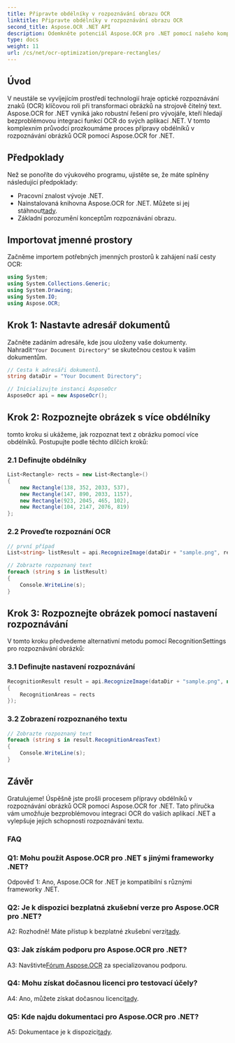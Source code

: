 ```yaml
---
title: Připravte obdélníky v rozpoznávání obrazu OCR
linktitle: Připravte obdélníky v rozpoznávání obrazu OCR
second_title: Aspose.OCR .NET API
description: Odemkněte potenciál Aspose.OCR pro .NET pomocí našeho komplexního průvodce. Naučte se krok za krokem připravit obdélníky pro rozpoznávání obrázků. Vylepšete své aplikace .NET pomocí bezproblémové integrace OCR.
type: docs
weight: 11
url: /cs/net/ocr-optimization/prepare-rectangles/
---
```

## Úvod

V neustále se vyvíjejícím prostředí technologií hraje optické rozpoznávání znaků (OCR) klíčovou roli při transformaci obrázků na strojově čitelný text. Aspose.OCR for .NET vyniká jako robustní řešení pro vývojáře, kteří hledají bezproblémovou integraci funkcí OCR do svých aplikací .NET. V tomto komplexním průvodci prozkoumáme proces přípravy obdélníků v rozpoznávání obrázků OCR pomocí Aspose.OCR for .NET.

## Předpoklady

Než se ponoříte do výukového programu, ujistěte se, že máte splněny následující předpoklady:

- Pracovní znalost vývoje .NET.
-  Nainstalovaná knihovna Aspose.OCR for .NET. Můžete si jej stáhnout[tady](https://releases.aspose.com/ocr/net/).
- Základní porozumění konceptům rozpoznávání obrazu.

## Importovat jmenné prostory

Začněme importem potřebných jmenných prostorů k zahájení naší cesty OCR:

```csharp
using System;
using System.Collections.Generic;
using System.Drawing;
using System.IO;
using Aspose.OCR;
```

## Krok 1: Nastavte adresář dokumentů

 Začněte zadáním adresáře, kde jsou uloženy vaše dokumenty. Nahradit`"Your Document Directory"` se skutečnou cestou k vašim dokumentům.

```csharp
// Cesta k adresáři dokumentů.
string dataDir = "Your Document Directory";

// Inicializujte instanci AsposeOcr
AsposeOcr api = new AsposeOcr();
```

## Krok 2: Rozpoznejte obrázek s více obdélníky

tomto kroku si ukážeme, jak rozpoznat text z obrázku pomocí více obdélníků. Postupujte podle těchto dílčích kroků:

### 2.1 Definujte obdélníky

```csharp
List<Rectangle> rects = new List<Rectangle>()
{
    new Rectangle(138, 352, 2033, 537),
    new Rectangle(147, 890, 2033, 1157),
    new Rectangle(923, 2045, 465, 102),
    new Rectangle(104, 2147, 2076, 819)
};
```

### 2.2 Proveďte rozpoznání OCR

```csharp
// první případ
List<string> listResult = api.RecognizeImage(dataDir + "sample.png", rects);

// Zobrazte rozpoznaný text
foreach (string s in listResult)
{
    Console.WriteLine(s);
}
```

## Krok 3: Rozpoznejte obrázek pomocí nastavení rozpoznávání

V tomto kroku předvedeme alternativní metodu pomocí RecognitionSettings pro rozpoznávání obrázků:

### 3.1 Definujte nastavení rozpoznávání

```csharp
RecognitionResult result = api.RecognizeImage(dataDir + "sample.png", new RecognitionSettings
{
    RecognitionAreas = rects
});
```

### 3.2 Zobrazení rozpoznaného textu

```csharp
// Zobrazte rozpoznaný text
foreach (string s in result.RecognitionAreasText)
{
    Console.WriteLine(s);
}
```

## Závěr

Gratulujeme! Úspěšně jste prošli procesem přípravy obdélníků v rozpoznávání obrázků OCR pomocí Aspose.OCR for .NET. Tato příručka vám umožňuje bezproblémovou integraci OCR do vašich aplikací .NET a vylepšuje jejich schopnosti rozpoznávání textu.

### FAQ

### Q1: Mohu použít Aspose.OCR pro .NET s jinými frameworky .NET?

Odpověď 1: Ano, Aspose.OCR for .NET je kompatibilní s různými frameworky .NET.

### Q2: Je k dispozici bezplatná zkušební verze pro Aspose.OCR pro .NET?

 A2: Rozhodně! Máte přístup k bezplatné zkušební verzi[tady](https://releases.aspose.com/).

### Q3: Jak získám podporu pro Aspose.OCR pro .NET?

 A3: Navštivte[Fórum Aspose.OCR](https://forum.aspose.com/c/ocr/16) za specializovanou podporu.

### Q4: Mohu získat dočasnou licenci pro testovací účely?

 A4: Ano, můžete získat dočasnou licenci[tady](https://purchase.aspose.com/temporary-license/).

### Q5: Kde najdu dokumentaci pro Aspose.OCR pro .NET?

 A5: Dokumentace je k dispozici[tady](https://reference.aspose.com/ocr/net/).